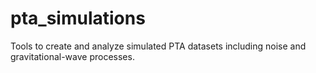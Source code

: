 # pta_simulations
Tools to create and analyze simulated PTA datasets including noise and gravitational-wave processes.
